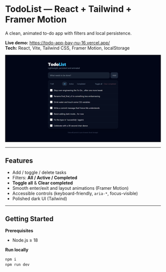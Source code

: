 # TodoList — React + Tailwind + Framer Motion

A clean, animated to-do app with filters and local persistence.

**Live demo:** https://todo-app-bay-nu-16.vercel.app/  
**Tech:** React, Vite, Tailwind CSS, Framer Motion, localStorage

![App screenshot](./public/screenshot.png)

---

## Features

- Add / toggle / delete tasks  
- Filters: **All / Active / Completed**  
- **Toggle all** & **Clear completed**  
- Smooth enter/exit and layout animations (Framer Motion)  
- Accessible controls (keyboard-friendly, `aria-*`, focus-visible)  
- Polished dark UI (Tailwind)

---

## Getting Started

**Prerequisites**
- Node.js ≥ 18

**Run locally**
```bash
npm i
npm run dev
